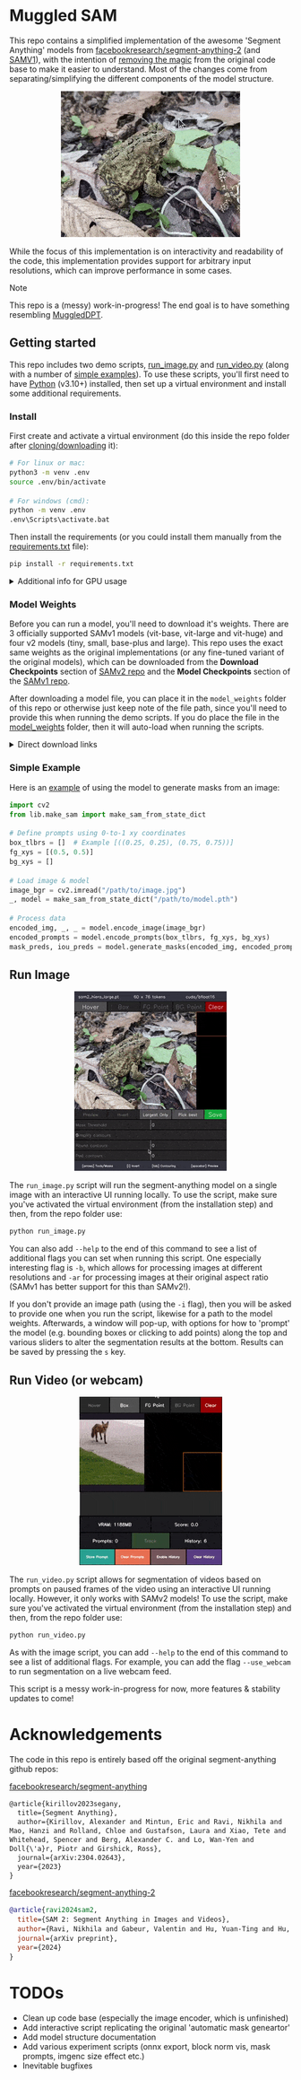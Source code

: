 # Muggled SAM

This repo contains a simplified implementation of the awesome 'Segment Anything' models from [facebookresearch/segment-anything-2](https://github.com/facebookresearch/segment-anything-2) (and [SAMV1](https://github.com/facebookresearch/segment-anything)), with the intention of [removing the magic](https://en.wikipedia.org/wiki/Muggle) from the original code base to make it easier to understand. Most of the changes come from separating/simplifying the different components of the model structure.

<p align="center">
  <img src=".readme_assets/demo_anim.gif">
</p>

While the focus of this implementation is on interactivity and readability of the code, this implementation provides support for arbitrary input resolutions, which can improve performance in some cases.

> [!Note]
> This repo is a (messy) work-in-progress! The end goal is to have something resembling [MuggledDPT](https://github.com/heyoeyo/muggled_dpt).

## Getting started

This repo includes two demo scripts, [run_image.py](https://github.com/heyoeyo/muggled_sam/blob/main/run_image.py) and [run_video.py](https://github.com/heyoeyo/muggled_sam/blob/main/run_video.py) (along with a number of [simple examples](https://github.com/heyoeyo/muggled_sam/tree/main/simple_examples)). To use these scripts, you'll first need to have [Python](https://www.python.org/) (v3.10+) installed, then set up a virtual environment and install some additional requirements.

### Install
First create and activate a virtual environment (do this inside the repo folder after [cloning/downloading](https://docs.github.com/en/repositories/creating-and-managing-repositories/cloning-a-repository) it):
```bash
# For linux or mac:
python3 -m venv .env
source .env/bin/activate

# For windows (cmd):
python -m venv .env
.env\Scripts\activate.bat
```

Then install the requirements (or you could install them manually from the [requirements.txt](https://github.com/heyoeyo/muggled_sam/blob/main/requirements.txt) file):
```bash
pip install -r requirements.txt
```

<details>
<summary>Additional info for GPU usage</summary>

If you're using Windows and want to use an Nvidia GPU or if you're on Linux and don't have a GPU, you'll need to use a slightly different install command to make use of your hardware setup. You can use the [Pytorch installer guide](https://pytorch.org/get-started/locally/) to figure out the command to use. For example, for GPU use on Windows it may look something like:
```bash
pip3 uninstall torch  # <-- Do this first if you already installed from the requirements.txt file
pip3 install torch --index-url https://download.pytorch.org/whl/cu121
```

**Note**: With the Windows install as-is, you may get an error about a `missing c10.dll` dependency. Downloading and installing this [mysterious .exe file](https://aka.ms/vs/16/release/vc_redist.x64.exe) seems to fix the problem.

</details>



### Model Weights

Before you can run a model, you'll need to download it's weights. There are 3 officially supported SAMv1 models (vit-base, vit-large and vit-huge) and four v2 models (tiny, small, base-plus and large). This repo uses the exact same weights as the original implementations (or any fine-tuned variant of the original models), which can be downloaded from the **Download Checkpoints** section of [SAMv2 repo](https://github.com/facebookresearch/segment-anything-2?tab=readme-ov-file#download-checkpoints) and the **Model Checkpoints** section of the [SAMv1 repo](https://github.com/facebookresearch/segment-anything?tab=readme-ov-file#model-checkpoints).

After downloading a model file, you can place it in the `model_weights` folder of this repo or otherwise just keep note of the file path, since you'll need to provide this when running the demo scripts. If you do place the file in the [model_weights](https://github.com/heyoeyo/muggled_sam/tree/main/model_weights) folder, then it will auto-load when running the scripts.

<details>

<summary>Direct download links</summary>

The tables below include direct download links to all of the supported models. **Note:** These are all links to the original repos, none of these files belong to MuggledSAM!

| SAMv2 Models | Size (MB) |
| -----| -----|
| [sam2_hiera_tiny](https://dl.fbaipublicfiles.com/segment_anything_2/072824/sam2_hiera_tiny.pt) | 160 |
| [sam2_hiera_small](https://dl.fbaipublicfiles.com/segment_anything_2/072824/sam2_hiera_small.pt) | 185 |
| [sam2_hiera_base_plus](https://dl.fbaipublicfiles.com/segment_anything_2/072824/sam2_hiera_base_plus.pt) | 325 |
| [sam2_hiera_large](https://dl.fbaipublicfiles.com/segment_anything_2/072824/sam2_hiera_large.pt) | 900 |

| SAMv1 Models | Size (MB) |
| -----| -----|
| [sam-vit-base](https://dl.fbaipublicfiles.com/segment_anything/sam_vit_b_01ec64.pth) | 375 |
| [sam-vit-large](https://dl.fbaipublicfiles.com/segment_anything/sam_vit_l_0b3195.pth) | 1250 |
| [sam-vit-huge](https://dl.fbaipublicfiles.com/segment_anything/sam_vit_h_4b8939.pth) | 2560 |

</details>

### Simple Example
Here is an [example](https://github.com/heyoeyo/muggled_sam/tree/main/simple_examples/image_segmentation.py) of using the model to generate masks from an image:
```python
import cv2
from lib.make_sam import make_sam_from_state_dict

# Define prompts using 0-to-1 xy coordinates
box_tlbrs = []  # Example [((0.25, 0.25), (0.75, 0.75))]
fg_xys = [(0.5, 0.5)]
bg_xys = []

# Load image & model
image_bgr = cv2.imread("/path/to/image.jpg")
_, model = make_sam_from_state_dict("/path/to/model.pth")

# Process data
encoded_img, _, _ = model.encode_image(image_bgr)
encoded_prompts = model.encode_prompts(box_tlbrs, fg_xys, bg_xys)
mask_preds, iou_preds = model.generate_masks(encoded_img, encoded_prompts)
```

## Run Image

<p align="center">
  <img src=".readme_assets/run_image_anim.gif">
</p>

The `run_image.py` script will run the segment-anything model on a single image with an interactive UI running locally. To use the script, make sure you've activated the virtual environment (from the installation step) and then, from the repo folder use:
```bash
python run_image.py
```

You can also add  `--help` to the end of this command to see a list of additional flags you can set when running this script. One especially interesting flag is `-b`, which allows for processing images at different resolutions and `-ar` for processing images at their original aspect ratio (SAMv1 has better support for this than SAMv2!).

If you don't provide an image path (using the `-i` flag), then you will be asked to provide one when you run the script, likewise for a path to the model weights. Afterwards, a window will pop-up, with options for how to 'prompt' the model (e.g. bounding boxes or clicking to add points) along the top and various sliders to alter the segmentation results at the bottom. Results can be saved by pressing the `s` key.


## Run Video (or webcam)


<p align="center">
  <img src=".readme_assets/run_video_anim.gif">
</p>


The `run_video.py` script allows for segmentation of videos based on prompts on paused frames of the video using an interactive UI running locally. However, it only works with SAMv2 models!
To use the script, make sure you've activated the virtual environment (from the installation step) and then, from the repo folder use:
```bash
python run_video.py
```

As with the image script, you can add `--help` to the end of this command to see a list of additional flags. For example, you can add the flag `--use_webcam` to run segmentation on a live webcam feed.

This script is a messy work-in-progress for now, more features & stability updates to come!


# Acknowledgements

The code in this repo is entirely based off the original segment-anything github repos:

[facebookresearch/segment-anything](https://github.com/facebookresearch/segment-anything)
```
@article{kirillov2023segany,
  title={Segment Anything},
  author={Kirillov, Alexander and Mintun, Eric and Ravi, Nikhila and Mao, Hanzi and Rolland, Chloe and Gustafson, Laura and Xiao, Tete and Whitehead, Spencer and Berg, Alexander C. and Lo, Wan-Yen and Doll{\'a}r, Piotr and Girshick, Ross},
  journal={arXiv:2304.02643},
  year={2023}
}
```


[facebookresearch/segment-anything-2](https://github.com/facebookresearch/segment-anything-2)
```bibtex
@article{ravi2024sam2,
  title={SAM 2: Segment Anything in Images and Videos},
  author={Ravi, Nikhila and Gabeur, Valentin and Hu, Yuan-Ting and Hu, Ronghang and Ryali, Chaitanya and Ma, Tengyu and Khedr, Haitham and R{\"a}dle, Roman and Rolland, Chloe and Gustafson, Laura and Mintun, Eric and Pan, Junting and Alwala, Kalyan Vasudev and Carion, Nicolas and Wu, Chao-Yuan and Girshick, Ross and Doll{\'a}r, Piotr and Feichtenhofer, Christoph},
  journal={arXiv preprint},
  year={2024}
}
```


# TODOs
- Clean up code base (especially the image encoder, which is unfinished)
- Add interactive script replicating the original 'automatic mask geneartor'
- Add model structure documentation
- Add various experiment scripts (onnx export, block norm vis, mask prompts, imgenc size effect etc.)
- Inevitable bugfixes